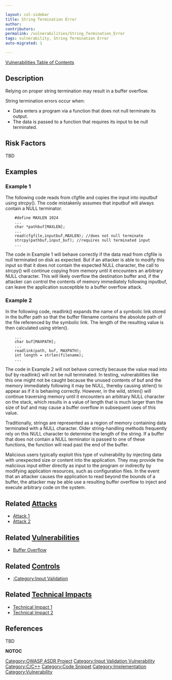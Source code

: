 ```yaml
---

layout: col-sidebar
title: String Termination Error
author: 
contributors: 
permalink: /vulnerabilities/String_Termination_Error
tags: vulnerability, String Termination Error
auto-migrated: 1

---
```


[Vulnerabilities Table of Contents](ASDR_TOC_Vulnerabilities "wikilink")

## Description

Relying on proper string termination may result in a buffer overflow.

String termination errors occur when:

  - Data enters a program via a function that does not null terminate
    its output.
  - The data is passed to a function that requires its input to be null
    terminated.

## Risk Factors

TBD

## Examples

### Example 1

The following code reads from cfgfile and copies the input into inputbuf
using strcpy(). The code mistakenly assumes that inputbuf will always
contain a NULL terminator.

```
    #define MAXLEN 1024
    ...
    char *pathbuf[MAXLEN];
    ...
    read(cfgfile,inputbuf,MAXLEN); //does not null terminate
    strcpy(pathbuf,input_buf); //requires null terminated input
    ...
```

The code in Example 1 will behave correctly if the data read from
cfgfile is null terminated on disk as expected. But if an attacker is
able to modify this input so that it does not contain the expected NULL
character, the call to strcpy() will continue copying from memory until
it encounters an arbitrary NULL character. This will likely overflow the
destination buffer and, if the attacker can control the contents of
memory immediately following inputbuf, can leave the application
susceptible to a buffer overflow attack.

### Example 2

In the following code, readlink() expands the name of a symbolic link
stored in the buffer path so that the buffer filename contains the
absolute path of the file referenced by the symbolic link. The length of
the resulting value is then calculated using strlen().

```
    ...
    char buf[MAXPATH];
    ...
    readlink(path, buf, MAXPATH);
    int length = strlen(filename);
    ...
```

The code in Example 2 will not behave correctly because the value read
into buf by readlink() will not be null terminated. In testing,
vulnerabilities like this one might not be caught because the unused
contents of buf and the memory immediately following it may be NULL,
thereby causing strlen() to appear as if it is behaving correctly.
However, in the wild, strlen() will continue traversing memory until it
encounters an arbitrary NULL character on the stack, which results in a
value of length that is much larger than the size of buf and may cause a
buffer overflow in subsequent uses of this value.

Traditionally, strings are represented as a region of memory containing
data terminated with a NULL character. Older string-handling methods
frequently rely on this NULL character to determine the length of the
string. If a buffer that does not contain a NULL terminator is passed to
one of these functions, the function will read past the end of the
buffer.

Malicious users typically exploit this type of vulnerability by
injecting data with unexpected size or content into the application.
They may provide the malicious input either directly as input to the
program or indirectly by modifying application resources, such as
configuration files. In the event that an attacker causes the
application to read beyond the bounds of a buffer, the attacker may be
able use a resulting buffer overflow to inject and execute arbitrary
code on the system.

## Related [Attacks](Attacks "wikilink")

  - [Attack 1](Attack_1 "wikilink")
  - [Attack 2](Attack_2 "wikilink")

## Related [Vulnerabilities](https://owasp.org/www-community/vulnerabilities/)

  - [Buffer Overflow](Buffer_Overflow "wikilink")

## Related [Controls](Controls "wikilink")

  - [:Category:Input Validation](:Category:Input_Validation "wikilink")

## Related [Technical Impacts](Technical_Impacts "wikilink")

  - [Technical Impact 1](Technical_Impact_1 "wikilink")
  - [Technical Impact 2](Technical_Impact_2 "wikilink")

## References

TBD

__NOTOC__

[Category:OWASP ASDR Project](Category:OWASP_ASDR_Project "wikilink")
[Category:Input Validation
Vulnerability](Category:Input_Validation_Vulnerability "wikilink")
[Category:C/C++](Category:C/C++ "wikilink") [Category:Code
Snippet](Category:Code_Snippet "wikilink")
[Category:Implementation](Category:Implementation "wikilink")
[Category:Vulnerability](Category:Vulnerability "wikilink")